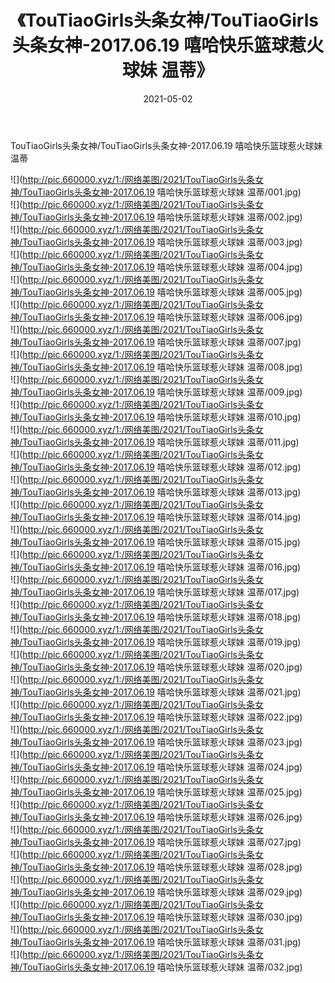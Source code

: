 ﻿---
layout: post
title:  《TouTiaoGirls头条女神/TouTiaoGirls头条女神-2017.06.19 嘻哈快乐篮球惹火球妹 温蒂》
date:   2021-05-02
img: http://pic.660000.xyz/1:/网络美图/2021/TouTiaoGirls头条女神/TouTiaoGirls头条女神-2017.06.19 嘻哈快乐篮球惹火球妹 温蒂/000.jpg
categories: [美女, 清纯, 唯美]
---

TouTiaoGirls头条女神/TouTiaoGirls头条女神-2017.06.19 嘻哈快乐篮球惹火球妹 温蒂

 ![](http://pic.660000.xyz/1:/网络美图/2021/TouTiaoGirls头条女神/TouTiaoGirls头条女神-2017.06.19 嘻哈快乐篮球惹火球妹 温蒂/001.jpg) <br>![](http://pic.660000.xyz/1:/网络美图/2021/TouTiaoGirls头条女神/TouTiaoGirls头条女神-2017.06.19 嘻哈快乐篮球惹火球妹 温蒂/002.jpg) <br>![](http://pic.660000.xyz/1:/网络美图/2021/TouTiaoGirls头条女神/TouTiaoGirls头条女神-2017.06.19 嘻哈快乐篮球惹火球妹 温蒂/003.jpg) <br>![](http://pic.660000.xyz/1:/网络美图/2021/TouTiaoGirls头条女神/TouTiaoGirls头条女神-2017.06.19 嘻哈快乐篮球惹火球妹 温蒂/004.jpg) <br>![](http://pic.660000.xyz/1:/网络美图/2021/TouTiaoGirls头条女神/TouTiaoGirls头条女神-2017.06.19 嘻哈快乐篮球惹火球妹 温蒂/005.jpg) <br>![](http://pic.660000.xyz/1:/网络美图/2021/TouTiaoGirls头条女神/TouTiaoGirls头条女神-2017.06.19 嘻哈快乐篮球惹火球妹 温蒂/006.jpg) <br>![](http://pic.660000.xyz/1:/网络美图/2021/TouTiaoGirls头条女神/TouTiaoGirls头条女神-2017.06.19 嘻哈快乐篮球惹火球妹 温蒂/007.jpg) <br>![](http://pic.660000.xyz/1:/网络美图/2021/TouTiaoGirls头条女神/TouTiaoGirls头条女神-2017.06.19 嘻哈快乐篮球惹火球妹 温蒂/008.jpg) <br>![](http://pic.660000.xyz/1:/网络美图/2021/TouTiaoGirls头条女神/TouTiaoGirls头条女神-2017.06.19 嘻哈快乐篮球惹火球妹 温蒂/009.jpg) <br>![](http://pic.660000.xyz/1:/网络美图/2021/TouTiaoGirls头条女神/TouTiaoGirls头条女神-2017.06.19 嘻哈快乐篮球惹火球妹 温蒂/010.jpg) <br>![](http://pic.660000.xyz/1:/网络美图/2021/TouTiaoGirls头条女神/TouTiaoGirls头条女神-2017.06.19 嘻哈快乐篮球惹火球妹 温蒂/011.jpg) <br>![](http://pic.660000.xyz/1:/网络美图/2021/TouTiaoGirls头条女神/TouTiaoGirls头条女神-2017.06.19 嘻哈快乐篮球惹火球妹 温蒂/012.jpg) <br>![](http://pic.660000.xyz/1:/网络美图/2021/TouTiaoGirls头条女神/TouTiaoGirls头条女神-2017.06.19 嘻哈快乐篮球惹火球妹 温蒂/013.jpg) <br>![](http://pic.660000.xyz/1:/网络美图/2021/TouTiaoGirls头条女神/TouTiaoGirls头条女神-2017.06.19 嘻哈快乐篮球惹火球妹 温蒂/014.jpg) <br>![](http://pic.660000.xyz/1:/网络美图/2021/TouTiaoGirls头条女神/TouTiaoGirls头条女神-2017.06.19 嘻哈快乐篮球惹火球妹 温蒂/015.jpg) <br>![](http://pic.660000.xyz/1:/网络美图/2021/TouTiaoGirls头条女神/TouTiaoGirls头条女神-2017.06.19 嘻哈快乐篮球惹火球妹 温蒂/016.jpg) <br>![](http://pic.660000.xyz/1:/网络美图/2021/TouTiaoGirls头条女神/TouTiaoGirls头条女神-2017.06.19 嘻哈快乐篮球惹火球妹 温蒂/017.jpg) <br>![](http://pic.660000.xyz/1:/网络美图/2021/TouTiaoGirls头条女神/TouTiaoGirls头条女神-2017.06.19 嘻哈快乐篮球惹火球妹 温蒂/018.jpg) <br>![](http://pic.660000.xyz/1:/网络美图/2021/TouTiaoGirls头条女神/TouTiaoGirls头条女神-2017.06.19 嘻哈快乐篮球惹火球妹 温蒂/019.jpg) <br>![](http://pic.660000.xyz/1:/网络美图/2021/TouTiaoGirls头条女神/TouTiaoGirls头条女神-2017.06.19 嘻哈快乐篮球惹火球妹 温蒂/020.jpg) <br>![](http://pic.660000.xyz/1:/网络美图/2021/TouTiaoGirls头条女神/TouTiaoGirls头条女神-2017.06.19 嘻哈快乐篮球惹火球妹 温蒂/021.jpg) <br>![](http://pic.660000.xyz/1:/网络美图/2021/TouTiaoGirls头条女神/TouTiaoGirls头条女神-2017.06.19 嘻哈快乐篮球惹火球妹 温蒂/022.jpg) <br>![](http://pic.660000.xyz/1:/网络美图/2021/TouTiaoGirls头条女神/TouTiaoGirls头条女神-2017.06.19 嘻哈快乐篮球惹火球妹 温蒂/023.jpg) <br>![](http://pic.660000.xyz/1:/网络美图/2021/TouTiaoGirls头条女神/TouTiaoGirls头条女神-2017.06.19 嘻哈快乐篮球惹火球妹 温蒂/024.jpg) <br>![](http://pic.660000.xyz/1:/网络美图/2021/TouTiaoGirls头条女神/TouTiaoGirls头条女神-2017.06.19 嘻哈快乐篮球惹火球妹 温蒂/025.jpg) <br>![](http://pic.660000.xyz/1:/网络美图/2021/TouTiaoGirls头条女神/TouTiaoGirls头条女神-2017.06.19 嘻哈快乐篮球惹火球妹 温蒂/026.jpg) <br>![](http://pic.660000.xyz/1:/网络美图/2021/TouTiaoGirls头条女神/TouTiaoGirls头条女神-2017.06.19 嘻哈快乐篮球惹火球妹 温蒂/027.jpg) <br>![](http://pic.660000.xyz/1:/网络美图/2021/TouTiaoGirls头条女神/TouTiaoGirls头条女神-2017.06.19 嘻哈快乐篮球惹火球妹 温蒂/028.jpg) <br>![](http://pic.660000.xyz/1:/网络美图/2021/TouTiaoGirls头条女神/TouTiaoGirls头条女神-2017.06.19 嘻哈快乐篮球惹火球妹 温蒂/029.jpg) <br>![](http://pic.660000.xyz/1:/网络美图/2021/TouTiaoGirls头条女神/TouTiaoGirls头条女神-2017.06.19 嘻哈快乐篮球惹火球妹 温蒂/030.jpg) <br>![](http://pic.660000.xyz/1:/网络美图/2021/TouTiaoGirls头条女神/TouTiaoGirls头条女神-2017.06.19 嘻哈快乐篮球惹火球妹 温蒂/031.jpg) <br>![](http://pic.660000.xyz/1:/网络美图/2021/TouTiaoGirls头条女神/TouTiaoGirls头条女神-2017.06.19 嘻哈快乐篮球惹火球妹 温蒂/032.jpg) <br>